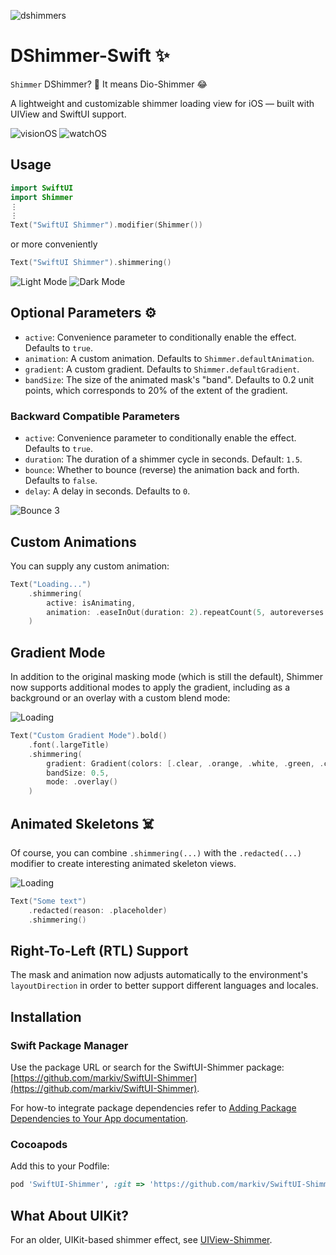 ![dshimmers](https://github.com/user-attachments/assets/0389f6de-30aa-4758-baf7-5984dbcd6b33)


# DShimmer-Swift ✨

`Shimmer` DShimmer? 🧐
 It means Dio-Shimmer 😂

A lightweight and customizable shimmer loading view for iOS — built with UIView and SwiftUI support.

![visionOS](docs/Shimmer-visionOS.gif) ![watchOS](docs/Shimmer-watchOS.gif)


## Usage

```swift
import SwiftUI
import Shimmer
⋮
⋮
Text("SwiftUI Shimmer").modifier(Shimmer())
```
or more conveniently

```swift
Text("SwiftUI Shimmer").shimmering()
```

![Light Mode](docs/light.gif)
![Dark Mode](docs/dark.gif)

## Optional Parameters ⚙️

- `active`: Convenience parameter to conditionally enable the effect. Defaults to `true`.
- `animation`: A custom animation. Defaults to `Shimmer.defaultAnimation`.
- `gradient`: A custom gradient. Defaults to `Shimmer.defaultGradient`.
- `bandSize`: The size of the animated mask's "band". Defaults to 0.2 unit points, which corresponds to 20% of the extent of the gradient.

### Backward Compatible Parameters

- `active`: Convenience parameter to conditionally enable the effect. Defaults to `true`.
- `duration`: The duration of a shimmer cycle in seconds. Default: `1.5`.
- `bounce`: Whether to bounce (reverse) the animation back and forth. Defaults to `false`.
- `delay`: A delay in seconds. Defaults to `0`.

![Bounce 3](docs/bounce3.gif)

## Custom Animations

You can supply any custom animation:

```swift
Text("Loading...")
    .shimmering(
        active: isAnimating,
        animation: .easeInOut(duration: 2).repeatCount(5, autoreverses: false).delay(1)
    )
```

## Gradient Mode

In addition to the original masking mode (which is still the default), Shimmer now supports additional modes to apply the gradient, including as a background or an overlay with a custom blend mode:

![Loading](docs/custom-gradient-mode.gif)

```swift
Text("Custom Gradient Mode").bold()
    .font(.largeTitle)
    .shimmering(
        gradient: Gradient(colors: [.clear, .orange, .white, .green, .clear]),
        bandSize: 0.5,
        mode: .overlay()
    )
```

## Animated Skeletons ☠️

Of course, you can combine `.shimmering(...)` with the `.redacted(...)` modifier to create interesting animated skeleton views.

![Loading](docs/loading.gif)

```swift
Text("Some text")
    .redacted(reason: .placeholder)
    .shimmering()
```

## Right-To-Left (RTL) Support

The mask and animation now adjusts automatically to the environment's `layoutDirection` in order to better support 
different languages and locales.  

## Installation

### Swift Package Manager
Use the package URL or search for the SwiftUI-Shimmer package: [https://github.com/markiv/SwiftUI-Shimmer](https://github.com/markiv/SwiftUI-Shimmer).

For how-to integrate package dependencies refer to [Adding Package Dependencies to Your App documentation](https://developer.apple.com/documentation/xcode/adding_package_dependencies_to_your_app).

### Cocoapods
Add this to your Podfile:

```ruby
pod 'SwiftUI-Shimmer', :git => 'https://github.com/markiv/SwiftUI-Shimmer.git'
```

## What About UIKit?

For an older, UIKit-based shimmer effect, see [UIView-Shimmer](https://github.com/markiv/UIView-Shimmer).
